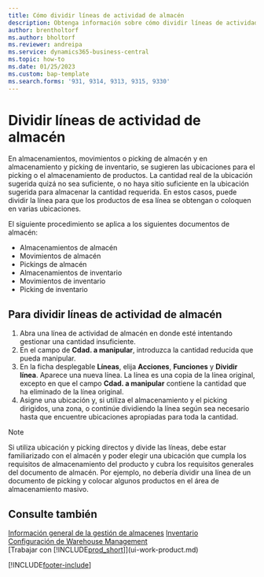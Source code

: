 ```yaml
---
title: Cómo dividir líneas de actividad de almacén
description: Obtenga información sobre cómo dividir líneas de actividad del almacén si la capacidad disponible en una ubicación sugerida no es suficiente.
author: brentholtorf
ms.author: bholtorf
ms.reviewer: andreipa
ms.service: dynamics365-business-central
ms.topic: how-to
ms.date: 01/25/2023
ms.custom: bap-template
ms.search.forms: '931, 9314, 9313, 9315, 9330'
---
```

# <a name="split-warehouse-activity-lines"></a><a name="split-warehouse-activity-lines"></a><a name="split-warehouse-activity-lines"></a><a name="split-warehouse-activity-lines"></a>Dividir líneas de actividad de almacén

En almacenamientos, movimientos o picking de almacén y en almacenamiento y picking de inventario, se sugieren las ubicaciones para el picking o el almacenamiento de productos. La cantidad real de la ubicación sugerida quizá no sea suficiente, o no haya sitio suficiente en la ubicación sugerida para almacenar la cantidad requerida. En estos casos, puede dividir la línea para que los productos de esa línea se obtengan o coloquen en varias ubicaciones.  

El siguiente procedimiento se aplica a los siguientes documentos de almacén:

* Almacenamientos de almacén
* Movimientos de almacén
* Pickings de almacén
* Almacenamientos de inventario
* Movimientos de inventario
* Picking de inventario  

## <a name="to-split-warehouse-activity-lines"></a><a name="to-split-warehouse-activity-lines"></a><a name="to-split-warehouse-activity-lines"></a><a name="to-split-warehouse-activity-lines"></a>Para dividir líneas de actividad de almacén

1. Abra una línea de actividad de almacén en donde esté intentando gestionar una cantidad insuficiente.  
2. En el campo de **Cdad. a manipular**, introduzca la cantidad reducida que pueda manipular.  
3. En la ficha desplegable **Líneas**, elija **Acciones**, **Funciones** y **Dividir línea**. Aparece una nueva línea. La línea es una copia de la línea original, excepto en que el campo **Cdad. a manipular** contiene la cantidad que ha eliminado de la línea original.  
4. Asigne una ubicación y, si utiliza el almacenamiento y el picking dirigidos, una zona, o continúe dividiendo la línea según sea necesario hasta que encuentre ubicaciones apropiadas para toda la cantidad.  

> [!NOTE]  
> Si utiliza ubicación y picking directos y divide las líneas, debe estar familiarizado con el almacén y poder elegir una ubicación que cumpla los requisitos de almacenamiento del producto y cubra los requisitos generales del documento de almacén. Por ejemplo, no debería dividir una línea de un documento de picking y colocar algunos productos en el área de almacenamiento masivo.  

## <a name="see-also"></a><a name="see-also"></a><a name="see-also"></a><a name="see-also"></a>Consulte también

[Información general de la gestión de almacenes](design-details-warehouse-management.md)
[Inventario](inventory-manage-inventory.md)  
[Configuración de Warehouse Management](warehouse-setup-warehouse.md)  
[Trabajar con [!INCLUDE[prod_short](includes/prod_short.md)]](ui-work-product.md)


[!INCLUDE[footer-include](includes/footer-banner.md)]

